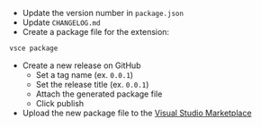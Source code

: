 * Update the version number in `package.json`
* Update `CHANGELOG.md`
* Create a package file for the extension:

```bash
vsce package
```

* Create a new release on GitHub
    * Set a tag name (ex. `0.0.1`)
    * Set the release title (ex. `0.0.1`)
    * Attach the generated package file
    * Click publish
* Upload the new package file to the [Visual Studio Marketplace](https://marketplace.visualstudio.com/manage/publishers/excaliburzero)